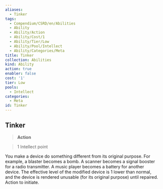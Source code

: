 ```yaml
---
aliases:
  - Tinker
tags:
  - Compendium/CSRD/en/Abilities
  - Ability
  - Ability/Action
  - Ability/Cost/1
  - Ability/Tier/Low
  - Ability/Pool/Intellect
  - Ability/Categories/Meta
title: Tinker
collection: Abilities
kind: Ability
action: true
enabler: false
cost: '1'
tier: Low
pools:
  - Intellect
categories:
  - Meta
id: Tinker
---
```

## Tinker    
>**Action**    
>1 Intellect point  
    
You make a device do something different from its original purpose. For example, a blaster becomes a bomb. A scanner becomes a signal booster for a radio transmitter. A music player becomes a battery for another device. The effective level of the modified device is 1 lower than normal, and the device is rendered unusable (for its original purpose) until repaired. Action to initiate.
